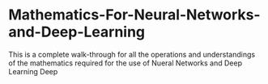 # Mathematics-For-Neural-Networks-and-Deep-Learning
This is a complete walk-through for all the operations and understandings of the mathematics required for the use of Nueral Networks and Deep Learning Deep 
